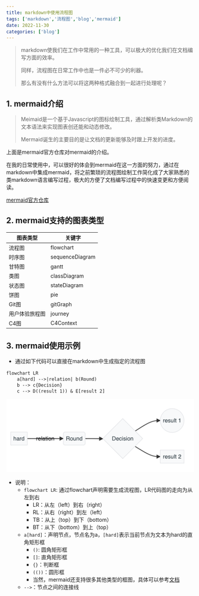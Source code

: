 ```yaml
---
title: markdown中使用流程图
tags: ['markdown','流程图','blog','mermaid']
date: 2022-11-30
categories: ['blog']
---
```


> markdown使我们在工作中常用的一种工具，可以极大的优化我们在文档编写方面的效率。
>
> 同样，流程图在日常工作中也是一件必不可少的利器。
>
> 那么有没有什么方法可以将这两种格式融合到一起进行处理呢？

## 1. mermaid介绍

> Meimaid是一个基于Javascript的图标绘制工具，通过解析类Markdown的文本语法来实现图表创还能和动态修改。
>
> Mermaid诞生的主要目的是让文档的更新能够及时跟上开发的进度。

上面是mermaid官方仓库对mermaid的介绍。

在我的日常使用中，可以很好的体会到mermaid在这一方面的努力，通过在markdown中集成mermaid，将之前繁琐的流程图绘制工作简化成了大家熟悉的类markdown语言编写过程，极大的方便了文档编写过程中的快速变更和方便阅读。

[mermaid官方仓库](https://github.com/mermaid-js/mermaid)

## 2. mermaid支持的图表类型

| 图表类型       | 关键字          |
| -------------- | --------------- |
| 流程图         | flowchart       |
| 时序图         | sequenceDiagram |
| 甘特图         | gantt           |
| 类图           | classDiagram    |
| 状态图         | stateDiagram    |
| 饼图           | pie             |
| Git图          | gitGraph        |
| 用户体验旅程图 | journey         |
| C4图           | C4Context       |

## 3. mermaid使用示例

* 通过如下代码可以直接在markdown中生成指定的流程图

```shell
flowchart LR
	a[hard] -->|relation| b(Round)
	b --> c{Decision}
	c --> D((result 1)) & E[result 2]
```

![image-20221130181955501](https://raw.githubusercontent.com/ZermZhang/pictures/main/image-20221130181955501.png)



* 说明：
  * `flowchart LR`: 通过flowchart声明需要生成流程图，LR代码图的走向为从左到右
    * LR：从左（left）到右（right）
    * RL：从右（right）到左（left）
    * TB：从上（top）到下（bottom）
    * BT：从下（bottom）到上（top）
  * `a[hard]`：声明节点，节点名为a，``[hard]``表示当前节点为文本为hard的直角矩形框
    * `()`: 圆角矩形框
    * `[]`: 直角矩形框
    * `{}`：判断框
    * `(())`：圆形框
    * 当然，mermaid还支持很多其他类型的框图，具体可以参考[文档](https://mermaid-js.github.io/mermaid/#/flowchart)
  * `-->`：节点之间的连接线